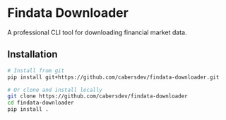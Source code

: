 # Findata Downloader

A professional CLI tool for downloading financial market data.

## Installation

```bash
# Install from git
pip install git+https://github.com/cabersdev/findata-downloader.git

# Or clone and install locally
git clone https://github.com/cabersdev/findata-downloader
cd findata-downloader
pip install .